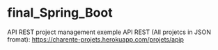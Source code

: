 # final_Spring_Boot
API REST project management
exemple API REST (All projetcs in JSON fromat):
https://charente-projets.herokuapp.com/projets/apip
